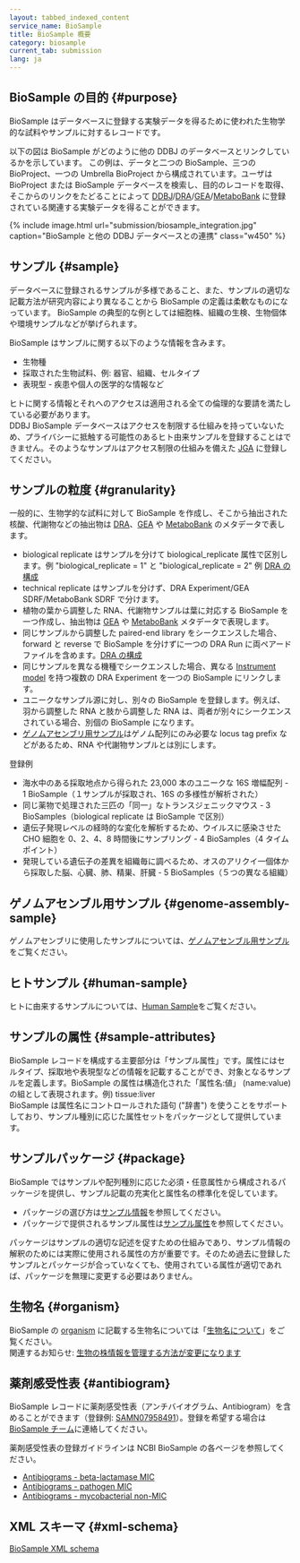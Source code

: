 ```yaml
---
layout: tabbed_indexed_content
service_name: BioSample
title: BioSample 概要
category: biosample
current_tab: submission
lang: ja
---
```


## BioSample の目的  {#purpose}

BioSample はデータベースに登録する実験データを得るために使われた生物学的な試料やサンプルに対するレコードです。

以下の図は BioSample がどのように他の DDBJ のデータベースとリンクしているかを示しています。 この例は、データと二つの BioSample、三つの BioProject、一つの Umbrella BioProject から構成されています。ユーザは BioProject または BioSample データベースを検索し、目的のレコードを取得、そこからのリンクをたどることによって [DDBJ](/ddbj/index.html)/[DRA](/dra/index.html)/[GEA](/gea/index.html)/[MetaboBank](/metabobank/index.html) に登録されている関連する実験データを得ることができます。

{% include image.html url="submission/biosample_integration.jpg" caption="BioSample と他の DDBJ データベースとの連携" class="w450" %}

## サンプル  {#sample}

データベースに登録されるサンプルが多様であること、また、サンプルの適切な記載方法が研究内容により異なることから BioSample の定義は柔軟なものになっています。
BioSample の典型的な例としては細胞株、組織の生検、生物個体や環境サンプルなどが挙げられます。

BioSample はサンプルに関する以下のような情報を含みます。

- 生物種
- 採取された生物試料、例: 器官、組織、セルタイプ
- 表現型 - 疾患や個人の医学的な情報など

ヒトに関する情報とそれへのアクセスは適用される全ての倫理的な要請を満たしている必要があります。  
DDBJ BioSample データベースはアクセスを制限する仕組みを持っていないため、プライバシーに抵触する可能性のあるヒト由来サンプルを登録することはできません。そのようなサンプルはアクセス制限の仕組みを備えた [JGA](/jga/index.html) に登録してください。

## サンプルの粒度 {#granularity}

一般的に、生物学的な試料に対して BioSample を作成し、そこから抽出された核酸、代謝物などの抽出物は [DRA](/dra/metadata.html)、[GEA](/gea/metadata.html) や [MetaboBank](/metabobank/metadata.html) のメタデータで表します。

- biological replicate はサンプルを分けて biological_replicate 属性で区別します。例 "biological_replicate = 1" と "biological_replicate = 2" 例 [DRA の構成](/dra/metadata.html#ex_replicates)
- technical replicate はサンプルを分けず、DRA Experiment/GEA SDRF/MetaboBank SDRF で分けます。
- 植物の葉から調整した RNA、代謝物サンプルは葉に対応する BioSample を一つ作成し、抽出物は [GEA](/gea/metadata.html) や [MetaboBank](/metabobank/metadata.html) メタデータで表現します。
- 同じサンプルから調整した paired-end library をシークエンスした場合、forward と reverse で BioSample を分けずに一つの DRA Run に両ペアードファイルを含めます。[DRA の構成](/dra/submission.html#ex_samples)
- 同じサンプルを異なる機種でシークエンスした場合、異なる [Instrument model](/dra/submission.html#Instrument) を持つ複数の DRA Experiment を一つの BioSample にリンクします。
- ユニークなサンプル源に対し、別々の BioSample を登録します。例えば、羽から調整した RNA と肢から調整した RNA は、両者が別々にシークエンスされている場合、別個の BioSample になります。
- [ゲノムアセンブリ用サンプル](/biosample/genome-assembly-sample.html)はゲノム配列にのみ必要な locus tag prefix などがあるため、RNA や代謝物サンプルとは別にします。

登録例
- 海水中のある採取地点から得られた 23,000 本のユニークな 16S 増幅配列 - 1 BioSample（１サンプルが採取され、16S の多様性が解析された）
- 同じ薬物で処理された三匹の「同一」なトランスジェニックマウス - 3 BioSamples（biological replicate は BioSample で区別）
- 遺伝子発現レベルの経時的な変化を解析するため、ウイルスに感染させた CHO 細胞を 0、2、4、8 時間後にサンプリング - 4 BioSamples（4 タイムポイント）
- 発現している遺伝子の差異を組織毎に調べるため、オスのアリクイ一個体から採取した脳、心臓、肺、精巣、肝臓 - 5 BioSamples（５つの異なる組織）

## ゲノムアセンブル用サンプル {#genome-assembly-sample}

ゲノムアセンブリに使用したサンプルについては、[ゲノムアセンブル用サンプル](/biosample/genome-assembly-sample.html)をご覧ください。

## ヒトサンプル {#human-sample}

ヒトに由来するサンプルについては、[Human Sample](/biosample/human-sample.html)をご覧ください。

## サンプルの属性 {#sample-attributes}

BioSample レコードを構成する主要部分は「サンプル属性」です。属性にはセルタイプ、採取地や表現型などの情報を記載することができ、対象となるサンプルを定義します。BioSample の属性は構造化された「属性名:値」 (name:value) の組として表現されます。例) tissue:liver  
BioSample は属性名にコントロールされた語句 ("辞書") を使うことをサポートしており、サンプル種別に応じた属性セットをパッケージとして提供しています。  

## サンプルパッケージ {#package}

BioSample ではサンプルや配列種別に応じた必須・任意属性から構成されるパッケージを提供し、サンプル記載の充実化と属性名の標準化を促しています。  

* パッケージの選び方は[サンプル情報](/biosample/sample-info.html#Sample-type)を参照してください。
* パッケージで提供されるサンプル属性は[サンプル属性](/biosample/attribute.html)を参照してください。

パッケージはサンプルの適切な記述を促すための仕組みであり、サンプル情報の解釈のためには実際に使用される属性の方が重要です。そのため過去に登録したサンプルとパッケージが合っていなくても、使用されている属性が適切であれば、パッケージを無理に変更する必要はありません。

## 生物名  {#organism}

BioSample の [organism](/biosample/attribute.html?all=all#organism) に記載する生物名については「[生物名について](/ddbj/organism.html)」をご覧ください。  
関連するお知らせ: [生物の株情報を管理する方法が変更になります](/news/ja/2013-12-13.html)

## 薬剤感受性表  {#antibiogram}

BioSample レコードに薬剤感受性表（アンチバイオグラム、Antibiogram）を含めることができます（登録例: [SAMN07958491](https://www.ncbi.nlm.nih.gov/biosample/SAMN07958491)）。登録を希望する場合は [BioSample チーム](/contact-ddbj.html)に連絡してください。

薬剤感受性表の登録ガイドラインは NCBI BioSample の各ページを参照してください。

- [Antibiograms - beta-lactamase MIC](https://www.ncbi.nlm.nih.gov/biosample/docs/beta-lactamase/)
- [Antibiograms - pathogen MIC](https://www.ncbi.nlm.nih.gov/biosample/docs/antibiogram/)
- [Antibiograms - mycobacterial non-MIC](https://www.ncbi.nlm.nih.gov/biosample/docs/antibiogram-myco/)

## XML スキーマ  {#xml-schema}

[BioSample XML schema](https://github.com/ddbj/pub/tree/master/docs/biosample)
